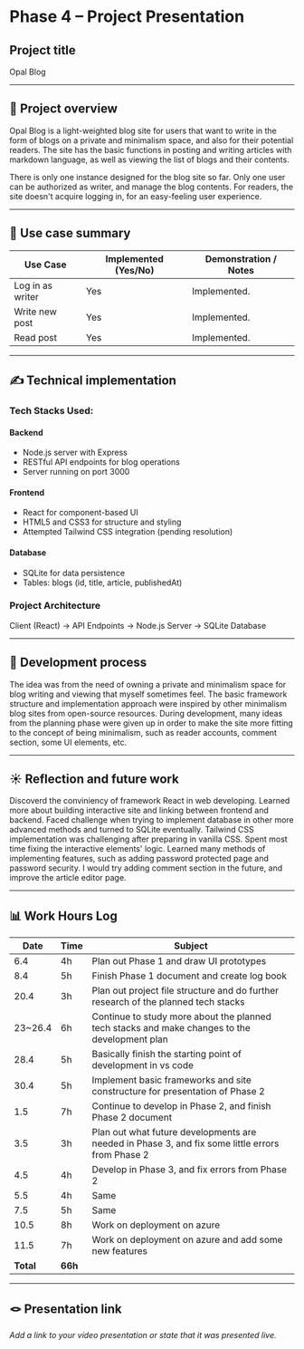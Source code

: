 # Phase 4 – Project Presentation
##  Project title

Opal Blog

---

## 📝 Project overview

Opal Blog is a light-weighted blog site for users that want to write in the form of blogs on a private and minimalism space, and also for their potential readers. The site has the basic functions in posting and writing articles with markdown language, as well as viewing the list of blogs and their contents.

There is only one instance designed for the blog site so far. Only one user can be authorized as writer, and manage the blog contents. For readers, the site doesn't acquire logging in, for an easy-feeling user experience.

---

## 📌 Use case summary


| Use Case | Implemented (Yes/No) | Demonstration / Notes |
|----------|----------------------|------------------------|
| Log in as writer | Yes | Implemented. |
| Write new post | Yes | Implemented. |
| Read post | Yes | Implemented.|



---

## ✍️ Technical implementation

### Tech Stacks Used:

#### Backend
- Node.js server with Express
- RESTful API endpoints for blog operations
- Server running on port 3000

#### Frontend
- React for component-based UI
- HTML5 and CSS3 for structure and styling
- Attempted Tailwind CSS integration (pending resolution)

#### Database
- SQLite for data persistence
- Tables: blogs (id, title, article, publishedAt)

### Project Architecture

Client (React) → API Endpoints → Node.js Server → SQLite Database

---

## 🚂 Development process

The idea was from the need of owning a private and minimalism space for blog writing and viewing that myself sometimes feel.
The basic framework structure and implementation approach were inspired by other minimalism blog sites from open-source resources. 
During development, many ideas from the planning phase were given up in order to make the site more fitting to the concept of being minimalism, such as reader accounts, comment section, some UI elements, etc.

---

## ☀️ Reflection and future work


Discoverd the conviniency of framework React in web developing. Learned more about building interactive site and linking between frontend and backend.
Faced challenge when trying to implement database in other more advanced methods and turned to SQLite eventually. Tailwind CSS implementation was challenging after preparing in vanilla CSS. Spent most time fixing the interactive elements' logic.
Learned many methods of implementing features, such as adding password protected page and password security.
I would try adding comment section in the future, and improve the article editor page.

---

## 📊 Work Hours Log

|Date|Time|Subject|
--|--| --
6.4|4h|Plan out Phase 1 and draw UI prototypes|
8.4|5h|Finish Phase 1 document and create log book|
20.4|3h|Plan out project file structure and do further research of the planned tech stacks|
23~26.4|6h|Continue to study more about the planned tech stacks and make changes to the development plan|
28.4|5h|Basically finish the starting point of development in vs code|
30.4|5h|Implement basic frameworks and site constructure for presentation of Phase 2|
1.5|7h|Continue to develop in Phase 2, and finish Phase 2 document|
3.5|3h|Plan out what future developments are needed in Phase 3, and fix some little errors from Phase 2|
4.5|4h|Develop in Phase 3, and fix errors from Phase 2| 
5.5|4h|Same|
7.5|5h|Same|
10.5|8h|Work on deployment on azure|
11.5|7h|Work on deployment on azure and add some new features
| **Total**  | **66h** |                                 |

---

## 🪢 Presentation link

_Add a link to your video presentation or state that it was presented live._